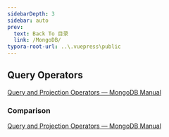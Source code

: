 ```yaml
---
sidebarDepth: 3
sidebar: auto
prev:
  text: Back To 目录
  link: /MongoDB/
typora-root-url: ..\.vuepress\public
---
```




## Query Operators

[Query and Projection Operators — MongoDB Manual](https://www.mongodb.com/docs/manual/reference/operator/query/)

### Comparison

[Query and Projection Operators — MongoDB Manual](https://www.mongodb.com/docs/manual/reference/operator/query/#comparison)